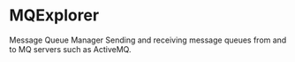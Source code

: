 # MQExplorer
Message Queue Manager
Sending and receiving message queues from and to MQ servers such as ActiveMQ.
